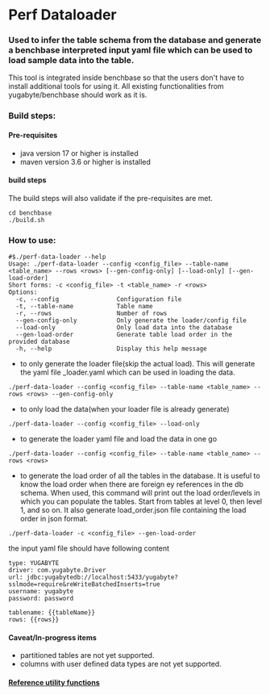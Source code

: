 # Perf Dataloader

### Used to infer the table schema from the database and generate a benchbase interpreted input yaml file which can be used to load sample data into the table.
This tool is integrated inside benchbase so that the users don't have to install additional tools for using it. All existing functionalities from yugabyte/benchbase should work as it is.

### Build steps:
#### Pre-requisites
- java version 17 or higher is installed
- maven version 3.6 or higher is installed

#### build steps
The build steps will also validate if the pre-requisites are met.
```
cd benchbase
./build.sh
```

### How to use:
```
#$./perf-data-loader --help
Usage: ./perf-data-loader --config <config_file> --table-name <table_name> --rows <rows> [--gen-config-only] [--load-only] [--gen-load-order]
Short forms: -c <config_file> -t <table_name> -r <rows>
Options:
  -c, --config                Configuration file
  -t, --table-name            Table name
  -r, --rows                  Number of rows
  --gen-config-only           Only generate the loader/config file
  --load-only                 Only load data into the database
  --gen-load-order            Generate table load order in the provided database
  -h, --help                  Display this help message
```
- to only generate the loader file(skip the actual load). This will generate the yaml file <table-name>_loader.yaml which can be used in loading the data.
```
./perf-data-loader --config <config_file> --table-name <table_name> --rows <rows> --gen-config-only
```

- to only load the data(when your loader file is already generate)
```
./perf-data-loader --config <config_file> --load-only
```

- to generate the loader yaml file and load the data in one go
```
./perf-data-loader --config <config_file> --table-name <table_name> --rows <rows>
```
- to generate the load order of all the tables in the database. It is useful to know the load order when there are
foreign ey references in the db schema. When used, this command will print out the load order/levels in which you can
populate the tables. Start from tables at level 0, then level 1, and so on. It also generate load_order.json file
containing the load order in json format.
```shell
./perf-data-loader -c <config_file> --gen-load-order
```

the input yaml file should have following content
```
type: YUGABYTE
driver: com.yugabyte.Driver
url: jdbc:yugabytedb://localhost:5433/yugabyte?sslmode=require&reWriteBatchedInserts=true
username: yugabyte
password: password

tablename: {{tableName}}
rows: {{rows}}

```

#### Caveat/In-progress items
- partitioned tables are not yet supported.
- columns with user defined data types are not yet supported.

#### [Reference utility functions](https://github.com/yugabyte/benchbase/blob/main/src/main/java/com/oltpbenchmark/benchmarks/featurebench/Readme.md#utility-functions-)
